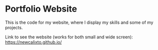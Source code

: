 # Portfolio Website
This is the code for my website, where I display my skills and some of my projects.

Link to see the website (works for both small and wide screen):
https://newcalixto.github.io/
